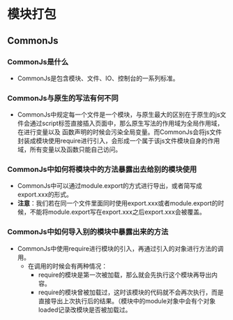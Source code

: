 # 模块打包
## CommonJs
### CommonJs是什么
   - CommonJs是包含模块、文件、IO、控制台的一系列标准。
### CommonJs与原生的写法有何不同
   - CommonJs中规定每一个文件是一个模块，与原生最大的区别在于原生的js文件会通过script标签直接插入页面中，那么原生写法的作用域为全局作用域，在进行变量以及
函数声明的时候会污染全局变量。而CommonJs会将js文件封装成模块使用require进行引入，会形成一个属于该js文件模块自身的作用域，所有变量以及函数只能自己访问。
### CommonJs中如何将模块中的方法暴露出去给别的模块使用
   - CommonJs中可以通过module.export的方式进行导出，或者简写成export.xxx的形式。
   - **注意**：我们若在同一个文件里面同时使用export.xxx或者module.export的时候，不能将module.export写在export.xxx之后export.xxx会被覆盖。
### CommonJs中如何导入别的模块中暴露出来的方法
   - CommonJs中使用require进行模块的引入，再通过引入的对象进行方法的调用。
      - 在调用的时候会有两种情况：
         - require的模块是第一次被加载，那么就会先执行这个模块再导出内容。
         - require的模块曾被加载过，这时该模块的代码就不会再次执行，而是直接导出上次执行后的结果。（模块中的module对象中会有个对象loaded记录改模块是否被加载过。
         
